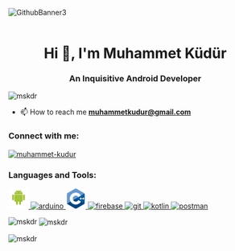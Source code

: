 <!-- Header -->
![GithubBanner3](https://1.bp.blogspot.com/-7A4WynwLsMw/XbBpCXG8fHI/AAAAAAAAMt4/uOa1bpLskYgrwGbllhSu2SDj_Mig8SXJQCLcBGAsYHQ/s1600/2000_600px.gif)
<br><br>

<h1 align="center">Hi 👋, I'm Muhammet Küdür</h1>
<h3 align="center">An Inquisitive Android Developer</h3>

<p align="left"> <img src="https://komarev.com/ghpvc/?username=mskdr&label=Profile%20views&color=0e75b6&style=flat" alt="mskdr" /> </p>

- 📫 How to reach me **muhammetkudur@gmail.com**

<h3 align="left">Connect with me:</h3>
<p align="left">
<a href="https://linkedin.com/in/muhammet-kudur" target="blank"><img align="center" src="https://raw.githubusercontent.com/rahuldkjain/github-profile-readme-generator/master/src/images/icons/Social/linked-in-alt.svg" alt="muhammet-kudur" height="30" width="40" /></a>
</p>

<h3 align="left">Languages and Tools:</h3>
<p align="left"> <a href="https://developer.android.com" target="_blank" rel="noreferrer"> <img src="https://raw.githubusercontent.com/devicons/devicon/master/icons/android/android-original-wordmark.svg" alt="android" width="40" height="40"/> </a> <a href="https://www.arduino.cc/" target="_blank" rel="noreferrer"> <img src="https://cdn.worldvectorlogo.com/logos/arduino-1.svg" alt="arduino" width="40" height="40"/> </a> <a href="https://www.w3schools.com/cpp/" target="_blank" rel="noreferrer"> <img src="https://raw.githubusercontent.com/devicons/devicon/master/icons/cplusplus/cplusplus-original.svg" alt="cplusplus" width="40" height="40"/> </a> <a href="https://firebase.google.com/" target="_blank" rel="noreferrer"> <img src="https://www.vectorlogo.zone/logos/firebase/firebase-icon.svg" alt="firebase" width="40" height="40"/> </a> <a href="https://git-scm.com/" target="_blank" rel="noreferrer"> <img src="https://www.vectorlogo.zone/logos/git-scm/git-scm-icon.svg" alt="git" width="40" height="40"/> </a> <a href="https://kotlinlang.org" target="_blank" rel="noreferrer"> <img src="https://www.vectorlogo.zone/logos/kotlinlang/kotlinlang-icon.svg" alt="kotlin" width="40" height="40"/> </a> <a href="https://postman.com" target="_blank" rel="noreferrer"> <img src="https://www.vectorlogo.zone/logos/getpostman/getpostman-icon.svg" alt="postman" width="40" height="40"/> </a> </p>

<p><img align="left" src="https://github-readme-stats.vercel.app/api/top-langs?username=mskdr&show_icons=true&locale=en&layout=compact" alt="mskdr" /></p>

<p>&nbsp;<img align="center" src="https://github-readme-stats.vercel.app/api?username=mskdr&show_icons=true&locale=en" alt="mskdr" /></p>

<p><img align="center" src="https://github-readme-streak-stats.herokuapp.com/?user=mskdr&" alt="mskdr" /></p>
